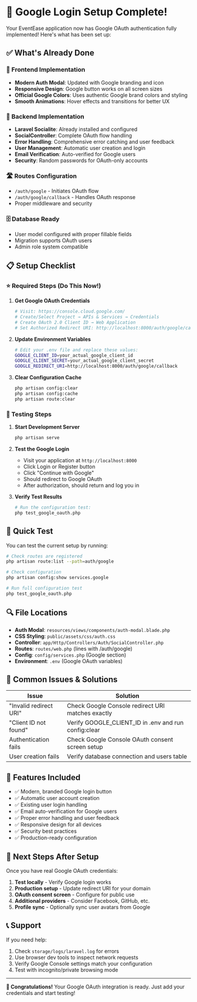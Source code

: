 # 🚀 Google Login Setup Complete!

Your EventEase application now has Google OAuth authentication fully implemented! Here's what has been set up:

## ✅ What's Already Done

### 🎨 Frontend Implementation
- **Modern Auth Modal**: Updated with Google branding and icon
- **Responsive Design**: Google button works on all screen sizes
- **Official Google Colors**: Uses authentic Google brand colors and styling
- **Smooth Animations**: Hover effects and transitions for better UX

### 🔧 Backend Implementation
- **Laravel Socialite**: Already installed and configured
- **SocialController**: Complete OAuth flow handling
- **Error Handling**: Comprehensive error catching and user feedback
- **User Management**: Automatic user creation and login
- **Email Verification**: Auto-verified for Google users
- **Security**: Random passwords for OAuth-only accounts

### 🛣️ Routes Configuration
- `/auth/google` - Initiates OAuth flow
- `/auth/google/callback` - Handles OAuth response
- Proper middleware and security

### 🗄️ Database Ready
- User model configured with proper fillable fields
- Migration supports OAuth users
- Admin role system compatible

## 📋 Setup Checklist

### ⭐ Required Steps (Do This Now!)

1. **Get Google OAuth Credentials**
   ```bash
   # Visit: https://console.cloud.google.com/
   # Create/Select Project → APIs & Services → Credentials
   # Create OAuth 2.0 Client ID → Web Application
   # Set Authorized Redirect URI: http://localhost:8000/auth/google/callback
   ```

2. **Update Environment Variables**
   ```bash
   # Edit your .env file and replace these values:
   GOOGLE_CLIENT_ID=your_actual_google_client_id
   GOOGLE_CLIENT_SECRET=your_actual_google_client_secret
   GOOGLE_REDIRECT_URI=http://localhost:8000/auth/google/callback
   ```

3. **Clear Configuration Cache**
   ```bash
   php artisan config:clear
   php artisan config:cache
   php artisan route:clear
   ```

### 🧪 Testing Steps

1. **Start Development Server**
   ```bash
   php artisan serve
   ```

2. **Test the Google Login**
   - Visit your application at `http://localhost:8000`
   - Click Login or Register button
   - Click "Continue with Google"
   - Should redirect to Google OAuth
   - After authorization, should return and log you in

3. **Verify Test Results**
   ```bash
   # Run the configuration test:
   php test_google_oauth.php
   ```

## 🎯 Quick Test

You can test the current setup by running:

```bash
# Check routes are registered
php artisan route:list --path=auth/google

# Check configuration
php artisan config:show services.google

# Run full configuration test
php test_google_oauth.php
```

## 🔍 File Locations

- **Auth Modal**: `resources/views/components/auth-modal.blade.php`
- **CSS Styling**: `public/assets/css/auth.css`
- **Controller**: `app/Http/Controllers/Auth/SocialController.php`
- **Routes**: `routes/web.php` (lines with /auth/google)
- **Config**: `config/services.php` (Google section)
- **Environment**: `.env` (Google OAuth variables)

## 🚨 Common Issues & Solutions

| Issue | Solution |
|-------|----------|
| "Invalid redirect URI" | Check Google Console redirect URI matches exactly |
| "Client ID not found" | Verify GOOGLE_CLIENT_ID in .env and run config:clear |
| Authentication fails | Check Google Console OAuth consent screen setup |
| User creation fails | Verify database connection and users table |

## 🌟 Features Included

- ✅ Modern, branded Google login button
- ✅ Automatic user account creation
- ✅ Existing user login handling
- ✅ Email auto-verification for Google users
- ✅ Proper error handling and user feedback
- ✅ Responsive design for all devices
- ✅ Security best practices
- ✅ Production-ready configuration

## 🎉 Next Steps After Setup

Once you have real Google OAuth credentials:

1. **Test locally** - Verify Google login works
2. **Production setup** - Update redirect URI for your domain
3. **OAuth consent screen** - Configure for public use
4. **Additional providers** - Consider Facebook, GitHub, etc.
5. **Profile sync** - Optionally sync user avatars from Google

## 📞 Support

If you need help:
1. Check `storage/logs/laravel.log` for errors
2. Use browser dev tools to inspect network requests
3. Verify Google Console settings match your configuration
4. Test with incognito/private browsing mode

---

**🎊 Congratulations!** Your Google OAuth integration is ready. Just add your credentials and start testing!
